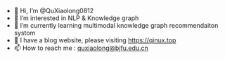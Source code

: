 - 👋 Hi, I’m @QuXiaolong0812
- 👀 I’m interested in NLP & Knowledge graph
- 🌱 I’m currently learning multimodal knowledge graph recommendaiton systom
- 💞️ I have a blog website, please visiting https://qinux.top
- 📫 How to reach me : quxiaolong@bjfu.edu.cn

<!---
QuXiaolong0812/QuXiaolong0812 is a ✨ special ✨ repository because its `README.md` (this file) appears on your GitHub profile.
You can click the Preview link to take a look at your changes.
--->
